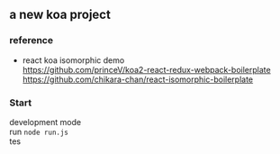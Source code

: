 ## a new koa project

### reference
 * react koa isomorphic demo  
    https://github.com/princeV/koa2-react-redux-webpack-boilerplate
    https://github.com/chikara-chan/react-isomorphic-boilerplate


### Start
development mode  
run `node run.js`  
tes  
